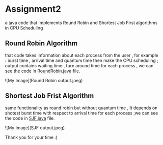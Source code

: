 # Assignment2
a java code that implements Round Robin and Shortest Job First algorithms in CPU Scheduling 

## Round Robin Algorithm
that code takes information about each process from the user , for example : burst time , arrival time and quantum time then make the CPU scheduling ;
output contains waiting time , turn around time for each process , we can see the code in <a href="https://github.com/Menna-Islam/Assignment2/blob/main/src/RoundRobinAlgorithm.java">RoundRobin.java</a> file.

![My Image](Round Robin output.jpeg)

## Shortest Job Frist Algorithm 
same functionality as round robin but without quantum time , It depends on shotest burst time with respect to arrival time for each process 
;we can see the code in <a href="https://github.com/Menna-Islam/Assignment2/blob/main/src/SJFAlgorithm.java">SJF.java</a> file.

![My Image](SJF output.jpeg)



Thank you for your time :)
